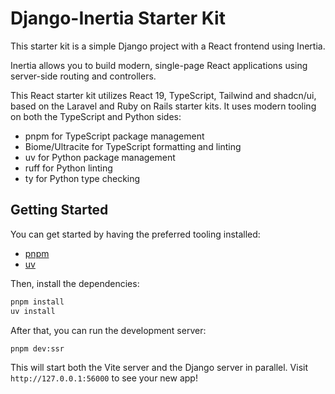 # Django-Inertia Starter Kit

This starter kit is a simple Django project with a React frontend using Inertia.

Inertia allows you to build modern, single-page React applications using server-side routing and controllers.

This React starter kit utilizes React 19, TypeScript, Tailwind and shadcn/ui, based on the Laravel and Ruby on Rails starter kits. It uses modern tooling on both the TypeScript and Python sides:

- pnpm for TypeScript package management
- Biome/Ultracite for TypeScript formatting and linting
- uv for Python package management
- ruff for Python linting
- ty for Python type checking

## Getting Started

You can get started by having the preferred tooling installed:

- [pnpm](https://pnpm.io/)
- [uv](https://astral.sh/uv)

Then, install the dependencies:

```bash
pnpm install
uv install
```

After that, you can run the development server:

```bash
pnpm dev:ssr
```

This will start both the Vite server and the Django server in parallel. Visit `http://127.0.0.1:56000` to see your new app!
